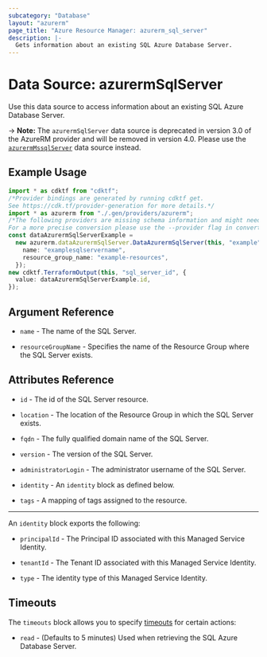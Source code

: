 ```yaml
---
subcategory: "Database"
layout: "azurerm"
page_title: "Azure Resource Manager: azurerm_sql_server"
description: |-
  Gets information about an existing SQL Azure Database Server.
---
```


# Data Source: azurermSqlServer

Use this data source to access information about an existing SQL Azure Database Server.

\-> **Note:** The `azurermSqlServer` data source is deprecated in version 3.0 of the AzureRM provider and will be removed in version 4.0. Please use the [`azurermMssqlServer`](https://registry.terraform.io/providers/hashicorp/azurerm/latest/docs/data-sources/mssql_server) data source instead.

## Example Usage

```typescript
import * as cdktf from "cdktf";
/*Provider bindings are generated by running cdktf get.
See https://cdk.tf/provider-generation for more details.*/
import * as azurerm from "./.gen/providers/azurerm";
/*The following providers are missing schema information and might need manual adjustments to synthesize correctly: azurerm.
For a more precise conversion please use the --provider flag in convert.*/
const dataAzurermSqlServerExample =
  new azurerm.dataAzurermSqlServer.DataAzurermSqlServer(this, "example", {
    name: "examplesqlservername",
    resource_group_name: "example-resources",
  });
new cdktf.TerraformOutput(this, "sql_server_id", {
  value: dataAzurermSqlServerExample.id,
});

```

## Argument Reference

*   `name` - The name of the SQL Server.

*   `resourceGroupName` - Specifies the name of the Resource Group where the SQL Server exists.

## Attributes Reference

*   `id` - The id of the SQL Server resource.

*   `location` - The location of the Resource Group in which the SQL Server exists.

*   `fqdn` - The fully qualified domain name of the SQL Server.

*   `version` - The version of the SQL Server.

*   `administratorLogin` - The administrator username of the SQL Server.

*   `identity` - An `identity` block as defined below.

*   `tags` - A mapping of tags assigned to the resource.

***

An `identity` block exports the following:

*   `principalId` - The Principal ID associated with this Managed Service Identity.

*   `tenantId` - The Tenant ID associated with this Managed Service Identity.

*   `type` - The identity type of this Managed Service Identity.

## Timeouts

The `timeouts` block allows you to specify [timeouts](https://www.terraform.io/language/resources/syntax#operation-timeouts) for certain actions:

* `read` - (Defaults to 5 minutes) Used when retrieving the SQL Azure Database Server.
